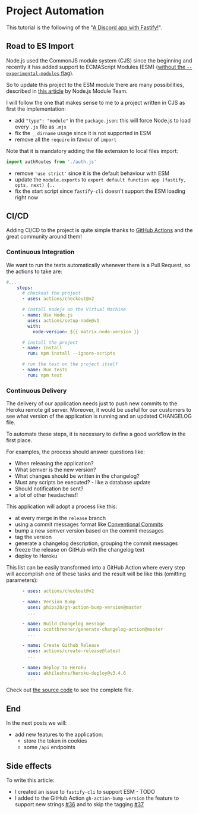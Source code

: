 # Project Automation

This tutorial is the following of the "[A Discord app with Fastify!](https://dev.to/eomm/a-discord-app-with-fastify-3h8c)".

## Road to ES Import

Node.js used the CommonJS module system (CJS) since the beginning and recently it has added support to ECMAScript Modules (ESM)
([without the `--experimental-modules` flag](https://github.com/nodejs/node/blob/master/doc/changelogs/CHANGELOG_V12.md#ecmascript-modules-----experimental-modules-flag-removal)).

So to update this project to the ESM module there are many possibilities, described in [this article](https://medium.com/@nodejs/announcing-core-node-js-support-for-ecmascript-modules-c5d6dc29b663) by Node.js Module Team.

I will follow the one that makes sense to me to a project written in CJS as first the implementation:

- add `"type": "module"` in the `package.json`: this will force Node.js to load every `.js` file as `.mjs`
- fix the `__dirname` usage since it is not supported in ESM
- remove all the `require` in favour of `import`

Note that it is mandatory adding the file extension to local files import:

```js
import authRoutes from './auth.js'
```

- remove `'use strict'` since it is the default behaviour with ESM
- update the `module.exports` to `export default function app (fastify, opts, next) {..`
- fix the start script since `fastify-cli` doesn't support the ESM loading right now


## CI/CD

Adding CI/CD to the project is quite simple thanks to [GitHub Actions](https://github.com/features/actions)
and the great community around them!

### Continuous Integration

We want to run the tests automatically whenever there is a Pull Request, so the actions to take are:

```yml
#...
    steps:
      # checkout the project
      - uses: actions/checkout@v2

      # install nodejs on the Virtual Machine
      - name: Use Node.js
        uses: actions/setup-node@v1
        with:
          node-version: ${{ matrix.node-version }}

      # install the project
      - name: Install
        run: npm install --ignore-scripts

      # run the test on the project itself
      - name: Run tests
        run: npm test
```

### Continuous Delivery

The delivery of our application needs just to push new commits to the Heroku remote git server.
Moreover, it would be useful for our customers to see what version of the application is running and an
updated CHANGELOG file.

To automate these steps, it is necessary to define a good workflow in the first place.

For examples, the process should answer questions like:
- When releasing the application?
- What semver is the new version?
- What changes should be written in the changelog?
- Must any scripts be executed? - like a database update
- Should notification be sent? 
- a lot of other headaches!!

This application will adopt a process like this:
- at every merge in the `release` branch
- using a commit messages format like [Conventional Commits](https://www.conventionalcommits.org/en/v1.0.0/)
- bump a new semver version based on the commit messages
- tag the version
- generate a changelog description, grouping the commit messages
- freeze the release on GitHub with the changelog text
- deploy to Heroku

This list can be easily transformed into a GitHub Action where every step will accomplish one of these tasks and the result will be like this (omitting parameters):

```yml
      - uses: actions/checkout@v2

      - name: Version Bump
        uses: phips28/gh-action-bump-version@master
        ...

      - name: Build Changelog message
        uses: scottbrenner/generate-changelog-action@master
        ...

      - name: Create Github Release
        uses: actions/create-release@latest
        ...
        
      - name: Deploy to Heroku
        uses: akhileshns/heroku-deploy@v3.4.6
        ...
```

Check out [the source code](https://github.com/Eomm/fastify-discord-bot-demo/tree/master/.github/workflows/cd.yml) to see the complete file.

## End

In the next posts we will:

+ add new features to the application:
  + store the token in cookies
  + some `/api` endpoints


## Side effects

To write this article:
- I created an issue to `fastify-cli` to support ESM - TODO
- I added to the GitHub Action `gh-action-bump-version` the feature to support new strings [#36](https://github.com/phips28/gh-action-bump-version/pull/36) and to skip the tagging [#37](https://github.com/phips28/gh-action-bump-version/pull/37)
